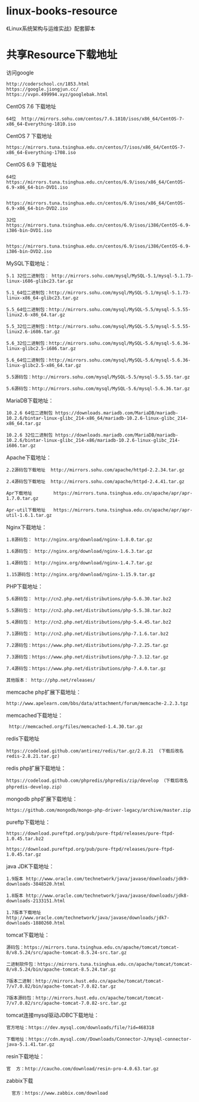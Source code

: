 # linux-books-resource
《Linux系统架构与运维实战》配套脚本

# 共享Resource下载地址

访问google

    http://coderschool.cn/1853.html
    https://google.jiongjun.cc/
    https://vvpn.499994.xyz/googlebak.html

CentOS 7.6 下载地址

    64位  http://mirrors.sohu.com/centos/7.6.1810/isos/x86_64/CentOS-7-x86_64-Everything-1810.iso

CentOS 7 下载地址

    https://mirrors.tuna.tsinghua.edu.cn/centos/7/isos/x86_64/CentOS-7-x86_64-Everything-1708.iso

CentOS 6.9 下载地址

    64位  https://mirrors.tuna.tsinghua.edu.cn/centos/6.9/isos/x86_64/CentOS-6.9-x86_64-bin-DVD1.iso

          https://mirrors.tuna.tsinghua.edu.cn/centos/6.9/isos/x86_64/CentOS-6.9-x86_64-bin-DVD2.iso

    32位  https://mirrors.tuna.tsinghua.edu.cn/centos/6.9/isos/i386/CentOS-6.9-i386-bin-DVD1.iso

          https://mirrors.tuna.tsinghua.edu.cn/centos/6.9/isos/i386/CentOS-6.9-i386-bin-DVD2.iso

MySQL下载地址：

    5.1 32位二进制包： http://mirrors.sohu.com/mysql/MySQL-5.1/mysql-5.1.73-linux-i686-glibc23.tar.gz

    5.1_64位二进制包：http://mirrors.sohu.com/mysql/MySQL-5.1/mysql-5.1.73-linux-x86_64-glibc23.tar.gz

    5.5_64位二进制包：http://mirrors.sohu.com/mysql/MySQL-5.5/mysql-5.5.55-linux2.6-x86_64.tar.gz

    5.5_32位二进制包：http://mirrors.sohu.com/mysql/MySQL-5.5/mysql-5.5.55-linux2.6-i686.tar.gz

    5.6_32位二进制包：http://mirrors.sohu.com/mysql/MySQL-5.6/mysql-5.6.36-linux-glibc2.5-i686.tar.gz

    5.6_64位二进制包：http://mirrors.sohu.com/mysql/MySQL-5.6/mysql-5.6.36-linux-glibc2.5-x86_64.tar.gz

    5.5源码包：http://mirrors.sohu.com/mysql/MySQL-5.5/mysql-5.5.55.tar.gz

    5.6源码包：http://mirrors.sohu.com/mysql/MySQL-5.6/mysql-5.6.36.tar.gz

MariaDB下载地址：

    10.2.6 64位二进制包 https://downloads.mariadb.com/MariaDB/mariadb-10.2.6/bintar-linux-glibc_214-x86_64/mariadb-10.2.6-linux-glibc_214-x86_64.tar.gz

    10.2.6 32位二进制包 https://downloads.mariadb.com/MariaDB/mariadb-10.2.6/bintar-linux-glibc_214-x86/mariadb-10.2.6-linux-glibc_214-i686.tar.gz

Apache下载地址：

    2.2源码包下载地址  http://mirrors.sohu.com/apache/httpd-2.2.34.tar.gz

    2.4源码包下载地址  http://mirrors.sohu.com/apache/httpd-2.4.41.tar.gz

    Apr下载地址        https://mirrors.tuna.tsinghua.edu.cn/apache/apr/apr-1.7.0.tar.gz

    Apr-util下载地址   https://mirrors.tuna.tsinghua.edu.cn/apache/apr/apr-util-1.6.1.tar.gz

Nginx下载地址：

    1.8源码包： http://nginx.org/download/nginx-1.8.0.tar.gz

    1.6源码包： http://nginx.org/download/nginx-1.6.3.tar.gz

    1.4源码包： http://nginx.org/download/nginx-1.4.7.tar.gz
    
    1.15源码包：http://nginx.org/download/nginx-1.15.9.tar.gz

PHP下载地址：

    5.6源码包： http://cn2.php.net/distributions/php-5.6.30.tar.bz2

    5.5源码包： http://cn2.php.net/distributions/php-5.5.38.tar.bz2

    5.4源码包： http://cn2.php.net/distributions/php-5.4.45.tar.bz2

    7.1源码包： http://cn2.php.net/distributions/php-7.1.6.tar.bz2
    
    7.2源码包：https://www.php.net/distributions/php-7.2.25.tar.gz
    
    7.3源码包：https://www.php.net/distributions/php-7.3.12.tar.gz
    
    7.4源码包：https://www.php.net/distributions/php-7.4.0.tar.gz

    其他版本： http://php.net/releases/

memcache php扩展下载地址：

    http://www.apelearn.com/bbs/data/attachment/forum/memcache-2.2.3.tgz

memcached下载地址：

     http://memcached.org/files/memcached-1.4.30.tar.gz

redis下载地址

    https://codeload.github.com/antirez/redis/tar.gz/2.8.21  (下载后改名redis-2.8.21.tar.gz)

redis php扩展下载地址：

    https://codeload.github.com/phpredis/phpredis/zip/develop （下载后改名phpredis-develop.zip）

mongodb php扩展下载地址：

    https://github.com/mongodb/mongo-php-driver-legacy/archive/master.zip

pureftp下载地址：

    https://download.pureftpd.org/pub/pure-ftpd/releases/pure-ftpd-1.0.45.tar.bz2

    https://download.pureftpd.org/pub/pure-ftpd/releases/pure-ftpd-1.0.45.tar.gz

java JDK下载地址：

    1.9版本 http://www.oracle.com/technetwork/java/javase/downloads/jdk9-downloads-3848520.html

    1.8版本 http://www.oracle.com/technetwork/java/javase/downloads/jdk8-downloads-2133151.html

    1.7版本下载地址  http://www.oracle.com/technetwork/java/javase/downloads/jdk7-downloads-1880260.html

tomcat下载地址：

    源码包：https://mirrors.tuna.tsinghua.edu.cn/apache/tomcat/tomcat-8/v8.5.24/src/apache-tomcat-8.5.24-src.tar.gz

    二进制软件包：https://mirrors.tuna.tsinghua.edu.cn/apache/tomcat/tomcat-8/v8.5.24/bin/apache-tomcat-8.5.24.tar.gz

    7版本二进制：http://mirrors.hust.edu.cn/apache/tomcat/tomcat-7/v7.0.82/bin/apache-tomcat-7.0.82.tar.gz

    7版本源码包：http://mirrors.hust.edu.cn/apache/tomcat/tomcat-7/v7.0.82/src/apache-tomcat-7.0.82-src.tar.gz

tomcat连接mysql驱动JDBC下载地址：

    官方地址：https://dev.mysql.com/downloads/file/?id=468318

    下载地址：https://cdn.mysql.com//Downloads/Connector-J/mysql-connector-java-5.1.41.tar.gz

resin下载地址：

    官  方：http://caucho.com/download/resin-pro-4.0.63.tar.gz

zabbix下载

      官方：https://www.zabbix.com/download


